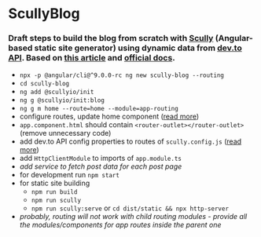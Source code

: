 # ScullyBlog

### Draft steps to build the blog from scratch with [Scully](https://github.com/scullyio/scully ) (Angular-based static site generator) using dynamic data from [dev.to API](https://docs.dev.to/api/). Based on [this article](https://dev.to/dkoppenhagen/create-powerfull-fast-pre-rendered-angular-apps-using-scully-static-site-generator-31fb) and [official docs](https://github.com/scullyio/scully/blob/master/docs/getting-started.md).
* `npx -p @angular/cli@^9.0.0-rc ng new scully-blog --routing`
* `cd scully-blog`
* `ng add @scullyio/init`
* `ng g @scullyio/init:blog`
* `ng g m home --route=home --module=app-routing`
* configure routes, update home component ([read more](https://github.com/scullyio/scully/blob/master/docs/getting-started.md))
* `app.component.html` should contain `<router-outlet></router-outlet>` (remove unnecessary code)
* add dev.to API config properties to routes of `scully.config.js` ([read more](https://dev.to/dkoppenhagen/create-powerfull-fast-pre-rendered-angular-apps-using-scully-static-site-generator-31fb))
* add `HttpClientModule` to imports of `app.module.ts`
* *add service to fetch post data for each post page*
* for development run `npm start`
* for static site building
    * `npm run build`
    * `npm run scully`
    * `npm run scully:serve` or `cd dist/static && npx http-server`
* *probably, routing will not work with child routing modules - provide all the modules/components for app routes inside the parent one*
